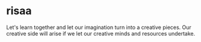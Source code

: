 # risaa
Let's learn together and let our imagination turn into a creative pieces. Our creative side will arise if we let our creative minds and resources undertake. 
